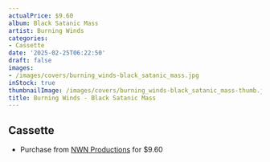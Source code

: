 ```yaml
---
actualPrice: $9.60
album: Black Satanic Mass
artist: Burning Winds
categories:
- Cassette
date: '2025-02-25T06:22:50'
draft: false
images:
- /images/covers/burning_winds-black_satanic_mass.jpg
inStock: true
thumbnailImage: /images/covers/burning_winds-black_satanic_mass-thumb.jpg
title: Burning Winds - Black Satanic Mass
---
```


## Cassette
* Purchase from [NWN Productions](http://shop.nwnprod.com/index.php?route=product/product&path=73&product_id=44562&sort=pd.name&order=ASC) for $9.60
